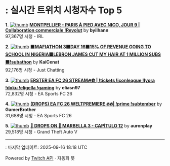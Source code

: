 # : 실시간 트위치 시청자수 Top 5

**1.** [![thumb](https://static-cdn.jtvnw.net/previews-ttv/live_user_byilhann-320x180.jpg)](https://twitch.tv/byilhann)
**[MONTPELLIER - PARIS À PIED AVEC NICO, JOUR 9 | Collaboration commerciale !Revolut](https://twitch.tv/byilhann)** by **byilhann**<br>97,367명 시청  - IRL

**2.** [![thumb](https://static-cdn.jtvnw.net/previews-ttv/live_user_kaicenat-320x180.jpg)](https://twitch.tv/KaiCenat)
**[🟦MAFIATHON 3🟦DAY 16🟦15% OF REVENUE GOING TO SCHOOL IN NIGERIA🟦LEBRON JAMES CUT MY HAIR AT 1 MILLION SUBS🟦!subathon](https://twitch.tv/KaiCenat)** by **KaiCenat**<br>92,176명 시청  - Just Chatting

**3.** [![thumb](https://static-cdn.jtvnw.net/previews-ttv/live_user_eliasn97-320x180.jpg)](https://twitch.tv/eliasn97)
**[ERSTER EA FC 26 STREAM🔥⚽️ | !tickets !iconleague !lyora !doku !eligella !gaming](https://twitch.tv/eliasn97)** by **eliasn97**<br>72,832명 시청  - EA Sports FC 26

**4.** [![thumb](https://static-cdn.jtvnw.net/previews-ttv/live_user_gamerbrother-320x180.jpg)](https://twitch.tv/GamerBrother)
**[(DROPS) EA FC 26 WELTPREMIERE 🔥🔥| !prime !subtember](https://twitch.tv/GamerBrother)** by **GamerBrother**<br>31,688명 시청  - EA Sports FC 26

**5.** [![thumb](https://static-cdn.jtvnw.net/previews-ttv/live_user_auronplay-320x180.jpg)](https://twitch.tv/auronplay)
**[🚨 DROPS ON 🚨 MARBELLA 3 - CAPÍTULO 12](https://twitch.tv/auronplay)** by **auronplay**<br>29,518명 시청  - Grand Theft Auto V


---
: 마지막 업데이트: 2025-09-16 18:18 UTC

Powered by [Twitch API](https://dev.twitch.tv/docs/api/reference) · 자동화 봇